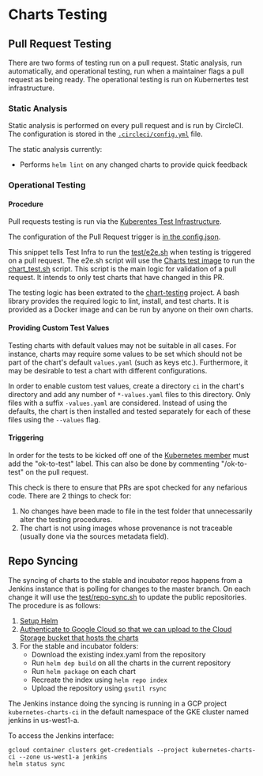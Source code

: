 # Charts Testing

## Pull Request Testing

There are two forms of testing run on a pull request. Static analysis, run
automatically, and operational testing, run when a maintainer flags a pull
request as being ready. The operational testing is run on Kubernertes test
infrastructure.

### Static Analysis

Static analysis is performed on every pull request and is run by CircleCI. The
configuration is stored in the [`.circleci/config.yml`](../.circleci/config.yml)
file.

The static analysis currently:

* Performs `helm lint` on any changed charts to provide quick feedback

### Operational Testing

#### Procedure

Pull requests testing is run via the [Kuberentes Test Infrastructure](https://github.com/kubernetes/test-infra).

The configuration of the Pull Request trigger is [in the config.json](https://github.com/kubernetes/test-infra/blob/827797c54b48295045698465b437f463ca9276c2/jobs/config.json#L10285).

This snippet tells Test Infra to run the [test/e2e.sh](https://github.com/kubernetes/charts/blob/master/test/e2e.sh)
when testing is triggered on a pull request. The e2e.sh script will use the [Charts test image](https://github.com/kubernetes/charts/blob/master/test/Dockerfile)
to run the [chart_test.sh](https://github.com/kubernetes-helm/chart-testing/blob/master/chart_test.sh) script. This script
is the main logic for validation of a pull request. It intends to only test charts that have changed in this PR.

The testing logic has been extrated to the [chart-testing](https://github.com/kubernetes-helm/chart-testing) project. A bash library provides the required logic to lint, install, and test charts. It is provided as a Docker image and can be run by anyone on their own charts.

#### Providing Custom Test Values

Testing charts with default values may not be suitable in all cases. For instance, charts may require some values to be set which should not be part of the chart's default `values.yaml` (such as keys etc.). Furthermore, it may be desirable to test a chart with different configurations.

In order to enable custom test values, create a directory `ci` in the chart's directory and add any number of `*-values.yaml` files to this directory. Only files with a suffix `-values.yaml` are considered. Instead of using the defaults, the chart is then installed and tested separately for each of these files using the `--values` flag.

#### Triggering

In order for the tests to be kicked off one of the
[Kubernetes member](https://github.com/orgs/kubernetes/people) must add the
"ok-to-test" label. This can also be done by commenting "/ok-to-test" on the pull request.

This check is there to ensure that PRs are spot checked for any nefarious code. There are 2 things to check for:

1. No changes have been made to file in the test folder that unnecessarily alter the testing procedures.
1. The chart is not using images whose provenance is not traceable (usually done via the sources metadata field).

## Repo Syncing

The syncing of charts to the stable and incubator repos happens from a Jenkins instance that is polling for changes
to the master branch. On each change it will use the [test/repo-sync.sh](https://github.com/kubernetes/charts/blob/master/test/repo-sync.sh)
to update the public repositories. The procedure is as follows:

1. [Setup Helm](https://github.com/kubernetes/charts/blob/master/test/repo-sync.sh#L16)
1. [Authenticate to Google Cloud so that we can upload to the Cloud Storage bucket that hosts the charts](https://github.com/kubernetes/charts/blob/master/test/repo-sync.sh#L27)
1. For the stable and incubator folders:
   - Download the existing index.yaml from the repository
   - Run `helm dep build` on all the charts in the current repository
   - Run `helm package` on each chart
   - Recreate the index using `helm repo index`
   - Upload the repository using `gsutil rsync`

The Jenkins instance doing the syncing is running in a GCP project
`kubernetes-charts-ci` in the default namespace of the GKE cluster named
jenkins in us-west1-a.

To access the Jenkins interface:
```shell
gcloud container clusters get-credentials --project kubernetes-charts-ci --zone us-west1-a jenkins
helm status sync
```
